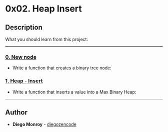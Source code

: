 # 0x02. Heap Insert

## Description
What you should learn from this project:

---

### [0. New node](./0-binary_tree_node.c)
* Write a function that creates a binary tree node:


### [1. Heap - Insert](./1-heap_insert.c)
* Write a function that inserts a value into a Max Binary Heap:

---

## Author
* **Diego Monroy** - [diegozencode](https://github.com/diegozencode)
